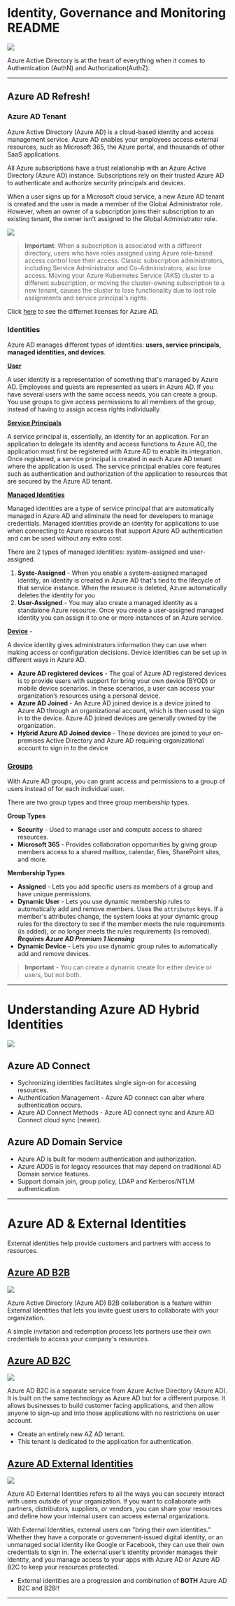 # Identity, Governance and Monitoring README

![](../docs/authN-authZ.png)

Azure Active Directory is at the heart of everything when it comes to Authentication (AuthN) and Authorization(AuthZ).

---

## Azure AD Refresh!

### Azure AD Tenant

Azure Active Directory (Azure AD) is a cloud-based identity and access management service. Azure AD enables your employees access external resources, such as Microsoft 365, the Azure portal, and thousands of other SaaS applications.

All Azure subscriptions have a trust relationship with an Azure Active Directory (Azure AD) instance. Subscriptions rely on their trusted Azure AD to authenticate and authorize security principals and devices.

When a user signs up for a Microsoft cloud service, a new Azure AD tenant is created and the user is made a member of the Global Administrator role. However, when an owner of a subscription joins their subscription to an existing tenant, the owner isn't assigned to the Global Administrator role.

![](https://learn.microsoft.com/en-us/azure/active-directory/fundamentals/media/active-directory-how-subscriptions-associated-directory/trust-relationship-azure-ad.png)

> **Important**: When a subscription is associated with a different directory, users who have roles assigned using Azure role-based access control lose their access. Classic subscription administrators, including Service Administrator and Co-Administrators, also lose access. Moving your Azure Kubernetes Service (AKS) cluster to a different subscription, or moving the cluster-owning subscription to a new tenant, causes the cluster to lose functionality due to lost role assignments and service principal's rights.

Click [here](https://learn.microsoft.com/en-us/training/modules/explore-basic-services-identity-types/3-describe-available-editions) to see the differnet licenses for Azure AD.

### Identities

Azure AD manages different types of identities: **users, service principals, managed identities, and devices**.

<u>**User**</u>

A user identity is a representation of something that's managed by Azure AD. Employees and guests are represented as users in Azure AD. If you have several users with the same access needs, you can create a group. You use groups to give access permissions to all members of the group, instead of having to assign access rights individually.

<u>**Service Principals**</u>

A service principal is, essentially, an identity for an application. For an application to delegate its identity and access functions to Azure AD, the application must first be registered with Azure AD to enable its integration. Once registered, a service principal is created in each Azure AD tenant where the application is used. The service principal enables core features such as authentication and authorization of the application to resources that are secured by the Azure AD tenant.

[<u>**Managed Identities**</u>](https://learn.microsoft.com/en-us/training/modules/explore-basic-services-identity-types/4-describe-identity-types)

Managed identities are a type of service principal that are automatically managed in Azure AD and eliminate the need for developers to manage credentials. Managed identities provide an identity for applications to use when connecting to Azure resources that support Azure AD authentication and can be used without any extra cost.

There are 2 types of managed identities: system-assigned and user-assigned.

1. **Syste-Assigned** - When you enable a system-assigned managed identity, an identity is created in Azure AD that's tied to the lifecycle of that service instance. When the resource is deleted, Azure automatically deletes the identity for you
1. **User-Assigned** - You may also create a managed identity as a standalone Azure resource. Once you create a user-assigned managed identity you can assign it to one or more instances of an Azure service.

<u>**Device**</u> - 

A device identity gives administrators information they can use when making access or configuration decisions. Device identities can be set up in different ways in Azure AD.
* **Azure AD registered devices** - The goal of Azure AD registered devices is to provide users with support for bring your own device (BYOD) or mobile device scenarios. In these scenarios, a user can access your organization’s resources using a personal device. 
* **Azure AD Joined** - An Azure AD joined device is a device joined to Azure AD through an organizational account, which is then used to sign in to the device. Azure AD joined devices are generally owned by the organization.
* **Hybrid Azure AD Joined device** - These devices are joined to your on-premises Active Directory and Azure AD requiring organizational account to sign in to the device

### [Groups](https://learn.microsoft.com/en-us/azure/active-directory/fundamentals/concept-learn-about-groups)

With Azure AD groups, you can grant access and permissions to a group of users instead of for each individual user.

There are two group types and three group membership types.

**Group Types**
* **Security** - Used to manage user and compute access to shared resources.
* **Microsoft 365** - Provides collaboration opportunities by giving group members access to a shared mailbox, calendar, files, SharePoint sites, and more.

**Membership Types**
* **Assigned** - Lets you add specific users as members of a group and have unique permissions.
* **Dynamic User** - Lets you use dynamic membership rules to automatically add and remove members. Uses the `attributes` keys. If a member's attributes change, the system looks at your dynamic group rules for the directory to see if the member meets the rule requirements (is added), or no longer meets the rules requirements (is removed). *<b>Requires Azure AD Premium 1 licensing</b>*
* **Dynamic Device** - Lets you use dynamic group rules to automatically add and remove devices.
>**Important** - You can create a dynamic create for either device or users, but not both.

---

# Understanding Azure AD Hybrid Identities

![](../docs/hybrid-aad.png)

## Azure AD Connect
* Sychronizing identities facilitates single sign-on for accessing resources.
* Authentication Management - Azure AD connect can alter where authentication occurs.
* Azure AD Connect Methods - Azure AD connect sync and Azure AD Connect cloud sync (newer).

## Azure AD Domain Service

* Azure AD is built for modern authentication and authorization.
* Azure ADDS is for legacy resources that may depend on traditional AD Domain service features.
* Support domain join, group policy, LDAP and Kerberos/NTLM authentication.

---

# Azure AD & External Identities

External identities help provide customers and partners with access to resources.

## [Azure AD B2B](https://learn.microsoft.com/en-us/azure/active-directory/external-identities/what-is-b2b)

![](../docs/b2b-diagram.png)

Azure Active Directory (Azure AD) B2B collaboration is a feature within External Identities that lets you invite guest users to collaborate with your organization.

A simple invitation and redemption process lets partners use their own credentials to access your company's resources.

## [Azure AD B2C](https://learn.microsoft.com/en-us/azure/active-directory-b2c/overview)

![](https://learn.microsoft.com/en-us/azure/active-directory-b2c/media/overview/azureadb2c-overview.png)

Azure AD B2C is a separate service from Azure Active Directory (Azure AD). It is built on the same technology as Azure AD but for a different purpose. It allows businesses to build customer facing applications, and then allow anyone to sign-up and into those applications with no restrictions on user account.

* Create an entirely new AZ AD tenant.
* This tenant is dedicated to the application for authentication.

## [Azure AD External Identities](https://learn.microsoft.com/en-us/azure/active-directory/external-identities/external-identities-overview)

![](https://learn.microsoft.com/en-us/azure/active-directory/external-identities/media/external-identities-overview/external-identities-b2b-overview.png)

Azure AD External Identities refers to all the ways you can securely interact with users outside of your organization. If you want to collaborate with partners, distributors, suppliers, or vendors, you can share your resources and define how your internal users can access external organizations.

With External Identities, external users can "bring their own identities." Whether they have a corporate or government-issued digital identity, or an unmanaged social identity like Google or Facebook, they can use their own credentials to sign in. The external user’s identity provider manages their identity, and you manage access to your apps with Azure AD or Azure AD B2C to keep your resources protected.

* External identities are a progression and combination of **BOTH** Azure AD B2C and B2B!!

---

